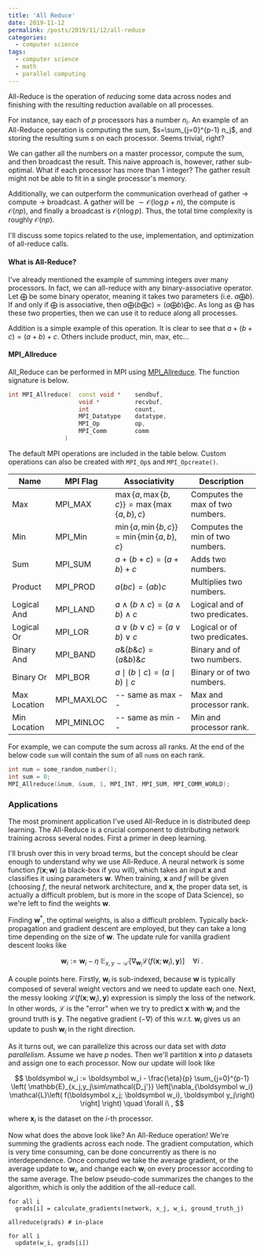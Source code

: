 ```yaml
---
title: 'All Reduce'
date: 2019-11-12
permalink: /posts/2019/11/12/all-reduce
categories:
  - computer science
tags:
  - computer science
  - math
  - parallel computing
---
```


All-Reduce is the operation of _reducing_ some data across nodes and finishing with the resulting reduction available on all processes. 

For instance, say each of $p$ processors has a number $n_i$. An example of an All-Reduce operation is computing the sum, $s=\sum_{j=0}^{p-1} n_j$, and storing the resulting sum $s$ on each processor. Seems trivial, right?

We can gather all the numbers on a master processor, compute the sum, and then broadcast the result. This naive approach is, however, rather sub-optimal. What if each processor has more than 1 integer? The gather result might not be able to fit in a single processor's memory.

Additionally, we can outperform the communication overhead of gather $\rightarrow$ compute $\rightarrow$ broadcast. A gather will be $\sim\mathcal{O}(\log p + n)$, the compute is $\mathcal{O}(np)$, and finally a broadcast is $\mathcal{O}(n\log p)$. Thus, the total time complexity is roughly $\mathcal{O}(np)$.

I'll discuss some topics related to the use, implementation, and optimization of all-reduce calls.

#### What is All-Reduce?
I've already mentioned the example of summing integers over many processors. In fact, we can all-reduce with any binary-associative operator. Let $\bigoplus$ be some binary operator, meaning it takes two parameters (i.e. $a \bigoplus b$). If and only if $\bigoplus$ is associative, then $a \bigoplus \left(b \bigoplus c\right) = \left(a \bigoplus b\right) \bigoplus c$. As long as $\bigoplus$ has these two properties, then we can use it to reduce along all processes.

Addition is a simple example of this operation. It is clear to see that $a+(b+c)=(a+b)+c$. Others include product, min, max, etc... 


#### MPI_Allreduce
All_Reduce can be performed in MPI using [MPI_Allreduce](https://www.mpich.org/static/docs/latest/www3/MPI_Allreduce.html). The function signature is below.

```c++
int MPI_Allreduce(  const void *    sendbuf,
                    void *          recvbuf, 
                    int             count, 
                    MPI_Datatype    datatype, 
                    MPI_Op          op, 
                    MPI_Comm        comm
                )
```

The default MPI operations are included in the table below. Custom operations can also be created with `MPI_Op`s and `MPI_Opcreate()`.

| Name         | MPI Flag   | Associativity                                                                              | Description                      |
| ------------ | ---------- | ------------------------------------------------------------------------------------------ | -------------------------------- |
| Max          | MPI_MAX    | $\max\lbrace a, \max\lbrace b,c\rbrace\rbrace=\max\lbrace\max\lbrace a,b\rbrace ,c\rbrace$ | Computes the max of two numbers. |
| Min          | MPI_Min    | $\min\lbrace a, \min\lbrace b,c\rbrace\rbrace=\min\lbrace\min\lbrace a,b\rbrace ,c\rbrace$ | Computes the min of two numbers. |
| Sum          | MPI_SUM    | $a+(b+c)=(a+b)+c$                                                                          | Adds two numbers.                |
| Product      | MPI_PROD   | $a(bc)=(ab)c$                                                                              | Multiplies two numbers.          |
| Logical And  | MPI_LAND   | $a \land (b \land c) = (a \land b) \land c$                                                | Logical and of two predicates.   |
| Logical Or   | MPI_LOR    | $a \lor (b \lor c) = (a \lor b) \lor c$                                                    | Logical or of two predicates.    |
| Binary And   | MPI_BAND   | $a \& (b \& c) = (a \& b) \& c$                                                            | Binary and of two numbers.       |
| Binary Or    | MPI_BOR    | $a \mid (b \mid c) = (a \mid b) \mid c$                                                    | Binary or of two numbers.        |
| Max Location | MPI_MAXLOC | -- same as max --                                                                          | Max and processor rank.          |
| Min Location | MPI_MINLOC | -- same as min --                                                                          | Min and processor rank.          |


For example, we can compute the sum across all ranks. At the end of the below code `sum` will contain the sum of all `num`s on each rank. 

```c++
int num = some_random_number();
int sum = 0;
MPI_Allreduce(&num, &sum, 1, MPI_INT, MPI_SUM, MPI_COMM_WORLD);
```

### Applications

The most prominent application I've used All-Reduce in is distributed deep learning. The All-Reduce is a crucial component to distributing network training across several nodes. First a primer in deep learning.

I'll brush over this in very broad terms, but the concept should be clear enough to understand why we use All-Reduce. A neural network is some function $f(\boldsymbol x; \boldsymbol w)$ (a black-box if you will), which takes an input $\boldsymbol x$ and classifies it using parameters $\boldsymbol w$. When training, $\boldsymbol x$ and $f$ will be given (choosing $f$, the neural network architecture, and $\boldsymbol x$, the proper data set, is actually a difficult problem, but is more in the scope of Data Science), so we're left to find the weights $\boldsymbol w$.

Finding $\boldsymbol w^*$, the optimal weights, is also a difficult problem. Typically back-propagation and gradient descent are employed, but they can take a long time depending on the size of $\boldsymbol w$. The update rule for vanilla gradient descent looks like

$$ \boldsymbol w_i := \boldsymbol w_i - \eta\ \mathbb{E}_{x,y\sim\mathcal{D'}} \left[\nabla_{\boldsymbol w_i} \mathcal{L}\left( f(\boldsymbol x; \boldsymbol w_i), \boldsymbol y\right)\right] \quad \forall i\ .  $$

A couple points here. Firstly, $\boldsymbol w_i$ is sub-indexed, because $\boldsymbol w$ is typically composed of several weight vectors and we need to update each one. Next, the messy looking $\mathcal{L}\left( f(\boldsymbol x; \boldsymbol w_i), \boldsymbol y\right)$ expression is simply the loss of the network. In other words, $\mathcal{L}$ is the "error" when we try to predict $\boldsymbol x$ with $\boldsymbol w_i$ and the ground truth is $\boldsymbol y$. The negative gradient ($-\nabla$) of this w.r.t. $\boldsymbol w_i$ gives us an update to push $\boldsymbol w_i$ in the right direction.


As it turns out, we can parallelize this across our data set with _data parallelism_. Assume we have $p$ nodes. Then we'll partition $\boldsymbol x$ into $p$ datasets and assign one to each processor. Now our update will look like

$$ \boldsymbol w_i := \boldsymbol w_i - \frac{\eta}{p} \sum_{j=0}^{p-1} \left( \mathbb{E}_{x_j,y_j\sim\mathcal{D_j'}} \left[\nabla_{\boldsymbol w_i} \mathcal{L}\left( f(\boldsymbol x_j; \boldsymbol w_i), \boldsymbol y_j\right) \right] \right) \quad \forall i\ , $$

where $\boldsymbol x_i$ is the dataset on the $i$-th processor.

Now what does the above look like? An All-Reduce operation! We're summing the gradients across each node. The gradient computation, which is very time consuming, can be done concurrently as there is no interdependence. Once computed we take the average gradient, or the average update to $\boldsymbol w_i$, and change each $\boldsymbol w_i$ on every processor according to the same average. The below pseudo-code summarizes the changes to the algorithm, which is only the addition of the all-reduce call. 

``` 
for all i
  grads[i] = calculate_gradients(network, x_j, w_i, ground_truth_j) 

allreduce(grads) # in-place

for all i
  update(w_i, grads[i])
```

